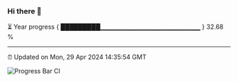 ### Hi there 👋

⏳ Year progress { █████████▁▁▁▁▁▁▁▁▁▁▁▁▁▁▁▁▁▁▁▁▁ } 32.68 %

---

⏰ Updated on Mon, 29 Apr 2024 14:35:54 GMT

![Progress Bar CI](https://github.com/IshwaranRudhara/GIT-ACTION/workflows/Progress%20Bar%20CI/badge.svg)
